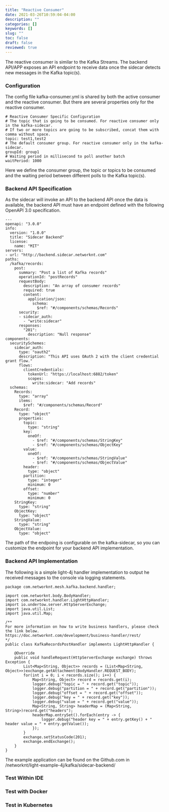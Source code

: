 ```yaml
---
title: "Reactive Consumer"
date: 2021-03-26T10:59:04-04:00
description: ""
categories: []
keywords: []
slug: ""
toc: false
draft: false
reviewed: true
---
```


The reactive consumer is similar to the Kafka Streams. The backend API/APP exposes an API endpoint to receive data once the sidecar detects new messages in the Kafka topic(s). 

### Configuration

The config file kafka-consumer.yml is shared by both the active consumer and the reactive consumer. But there are several properties only for the reactive consumer. 

```
# Reactive Consumer Specific Configuration
# The topic that is going to be consumed. For reactive consumer only in the kafka-sidecar.
# If two or more topics are going to be subscribed, concat them with comma without space.
topic: test1,test2
# The default consumer group. For reactive consumer only in the kafka-sidecar.
groupId: group1
# Waiting period in millisecond to poll another batch
waitPeriod: 1000
```

Here we define the consumer group, the topic or topics to be consumed and the waiting period between different polls to the Kafka topic(s).

### Backend API Specification

As the sidecar will invoke an API to the backend API once the data is available, the backend API must have an endpoint defined with the following OpenAPI 3.0 specification. 

```
---
openapi: "3.0.0"
info:
  version: "1.0.0"
  title: "Sidecar Backend"
  license:
    name: "MIT"
servers:
- url: "http://backend.sidecar.networknt.com"
paths:
  /kafka/records:
    post:
      summary: "Post a list of Kafka records"
      operationId: "postRecords"
      requestBody:
        description: "An array of consumer records"
        required: true
        content:
          application/json:
            schema:
              $ref: "#/components/schemas/Records"
      security:
      - sidecar_auth:
        - "write:sidecar"
      responses:
        "201":
          description: "Null response"
components:
  securitySchemes:
    sidecar_auth:
      type: "oauth2"
      description: "This API uses OAuth 2 with the client credential grant flow."
      flows:
        clientCredentials:
          tokenUrl: "https://localhost:6882/token"
          scopes:
            write:sidecar: "Add records"
  schemas:
    Records:
      type: "array"
      items:
        $ref: "#/components/schemas/Record"
    Record:
      type: "object"
      properties:
        topic:
          type: "string"
        key:
          oneOf:
            - $ref: "#/components/schemas/StringKey"
            - $ref: "#/components/schemas/ObjectKey"
        value:
          oneOf:
            - $ref: "#/components/schemas/StringValue"
            - $ref: "#/components/schemas/ObjectValue"
        header:
          type: "object"
        partition:
          type: "integer"
          minimum: 0
        offset:
          type: "number"
          minimum: 0
    StringKey:
      type: "string"
    ObjectKey:
      type: "object"
    StringValue:
      type: "string"
    ObjectValue:
      type: "object"
```

The path of the endpoing is configurable on the kafka-sidecar, so you can customize the endpoint for your backend API implementation. 


### Backend API Implementation


The following is a simple light-4j handler implementation to output he received messages to the console via logging statements. 

```
package com.networknt.mesh.kafka.backend.handler;

import com.networknt.body.BodyHandler;
import com.networknt.handler.LightHttpHandler;
import io.undertow.server.HttpServerExchange;
import java.util.List;
import java.util.Map;

/**
For more information on how to write business handlers, please check the link below.
https://doc.networknt.com/development/business-handler/rest/
*/
public class KafkaRecordsPostHandler implements LightHttpHandler {

    @Override
    public void handleRequest(HttpServerExchange exchange) throws Exception {
        List<Map<String, Object>> records = (List<Map<String, Object>>)exchange.getAttachment(BodyHandler.REQUEST_BODY);
        for(int i = 0; i < records.size(); i++) {
            Map<String, Object> record = records.get(i);
            logger.debug("topic = " + record.get("topic"));
            logger.debug("partition = " + record.get("partition"));
            logger.debug("offset = " + record.get("offset"));
            logger.debug("key = " + record.get("key"));
            logger.debug("value = " + record.get("value"));
            Map<String, String> headerMap = (Map<String, String>)record.get("headers");
            headerMap.entrySet().forEach(entry -> {
                logger.debug("header key = " + entry.getKey() + " header value = " + entry.getValue());
            });
        }
        exchange.setStatusCode(201);
        exchange.endExchange();
    }
}

```

The example application can be found on the Github.com in /networknt/light-example-4j/kafka/sidecar-backend/

### Test Within IDE


### Test with Docker


### Test in Kubernetes




